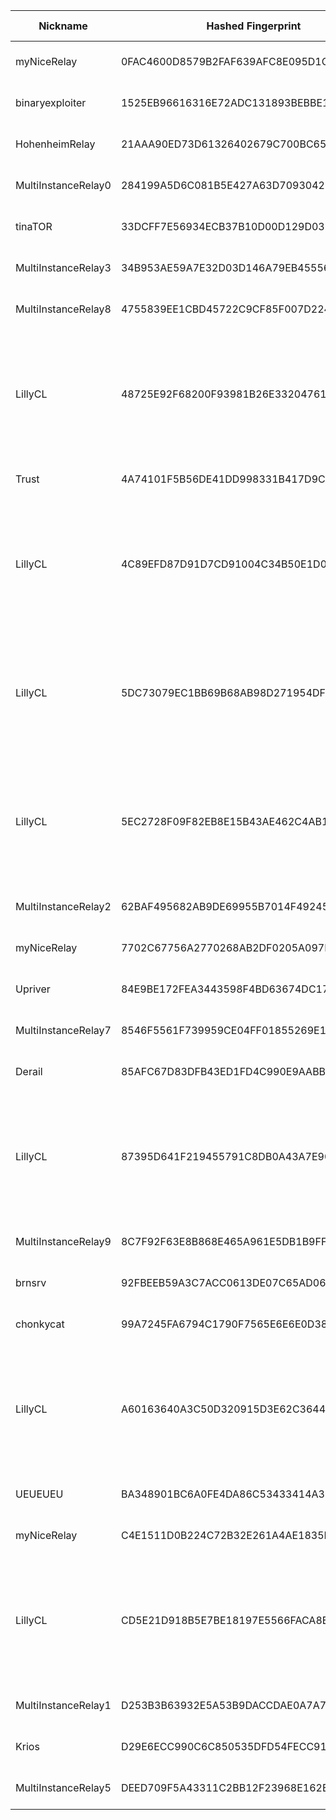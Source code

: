 | Nickname |  Hashed Fingerprint	| Or Addresses | Contact | Running | Flags | Last Seen | First Seen | Last Restarted | Advertised Bandwidth | Platform | Version | Version Status | Recommended Version | Verified hostnames | Exit policy |
|---|---|---|---|---|---|---|---|---|---|---|---|---|---|---|---|
|myNiceRelay | 0FAC4600D8579B2FAF639AFC8E095D1CB85CA13E | ["156.246.18.209:443"] | info@edgenext.com | true | Running, V2Dir, Valid | 2025-10-10 21:00:00 | 2025-10-10 07:00:00 | 2025-10-10 06:47:38 | 0 | Tor 0.4.8.18 on Linux | 0.4.8.18 | recommended | true | N/A | ["reject *:*"]|
|binaryexploiter | 1525EB96616316E72ADC131893BEBBE1FA46F97E | ["16.171.174.85:9001"] | ajithkumara545454@gmail.com | true | Running, V2Dir, Valid | 2025-10-10 21:00:00 | 2025-10-10 12:00:00 | 2025-10-10 17:31:33 | 0 | Tor 0.4.8.18 on Linux | 0.4.8.18 | recommended | true | ["ec2-16-171-174-85.eu-north-1.compute.amazonaws.com"] | ["reject *:*"]|
|HohenheimRelay | 21AAA90ED73D61326402679C700BC65C5D3EEDFD | ["103.49.61.223:9001","[2a0c:9a40:9202:fd7f:e984:a977:54c4:1096]:9001"] | hohenheimp@gmail.com | true | Running, V2Dir, Valid | 2025-10-10 21:00:00 | 2025-10-10 11:00:00 | 2025-10-10 10:49:30 | 0 | Tor 0.4.8.18 on Linux | 0.4.8.18 | recommended | true | N/A | ["reject *:*"]|
|MultiInstanceRelay0 | 284199A5D6C081B5E427A63D70930422A6AD846E | ["95.216.8.226:17000","[2a01:4f9:2a:92b::2]:17000"] | <operator@example.com> | false | Running, V2Dir, Valid | 2025-10-10 13:00:00 | 2025-10-10 13:00:00 | 2025-10-10 12:13:58 | 0 | Tor 0.4.8.10 on Linux | 0.4.8.10 | recommended | true | ["static.226.8.216.95.clients.your-server.de"] | ["reject *:*"]|
|tinaTOR | 33DCFF7E56934ECB37B10D00D129D03145802BEE | ["91.245.255.87:9001"] | jamar1992@protonmail.com | true | Running, Valid | 2025-10-10 21:00:00 | 2025-10-10 21:00:00 | 2025-10-10 20:07:51 | 0 | Tor 0.4.8.17 on Linux | 0.4.8.17 | recommended | true | N/A | ["reject *:*"]|
|MultiInstanceRelay3 | 34B953AE59A7E32D03D146A79EB45556F69947FA | ["95.216.8.226:17003","[2a01:4f9:2a:92b::2]:17003"] | <operator@example.com> | false | Running, V2Dir, Valid | 2025-10-10 13:00:00 | 2025-10-10 13:00:00 | 2025-10-10 12:15:37 | 0 | Tor 0.4.8.10 on Linux | 0.4.8.10 | recommended | true | ["static.226.8.216.95.clients.your-server.de"] | ["reject *:*"]|
|MultiInstanceRelay8 | 4755839EE1CBD45722C9CF85F007D224F8DFE711 | ["95.216.8.226:17008","[2a01:4f9:2a:92b::2]:17008"] | <operator@example.com> | false | Running, V2Dir, Valid | 2025-10-10 13:00:00 | 2025-10-10 13:00:00 | 2025-10-10 12:18:21 | 0 | Tor 0.4.8.10 on Linux | 0.4.8.10 | recommended | true | ["static.226.8.216.95.clients.your-server.de"] | ["reject *:*"]|
|LillyCL | 48725E92F68200F93981B26E33204761B72EA267 | ["152.53.210.165:9007","[2a0a:4cc0:2000:cd4c::12]:9007"] | nashepro [at] proton [dot] me | true | Exit, Running, V2Dir, Valid | 2025-10-10 21:00:00 | 2025-10-10 19:00:00 | 2025-10-10 20:36:54 | 0 | Tor 0.4.8.18 on Linux | 0.4.8.18 | recommended | true | ["us.okade.pro"] | ["reject 0.0.0.0/8:*","reject 169.254.0.0/16:*","reject 127.0.0.0/8:*","reject 192.168.0.0/16:*","reject 10.0.0.0/8:*","reject 172.16.0.0/12:*","reject 152.53.210.165:*","accept *:80","accept *:443","accept *:53","reject *:*"]|
|Trust | 4A74101F5B56DE41DD998331B417D9C625F9E9A4 | ["158.69.195.237:9001","[2607:5300:205:200::70d3]:9001"] | N/A | true | Running, V2Dir, Valid | 2025-10-10 21:00:00 | 2025-10-10 00:00:00 | 2025-10-09 23:31:22 | 0 | Tor 0.4.8.16 on Linux | 0.4.8.16 | recommended | true | ["vps-7f62f432.vps.ovh.ca"] | ["reject *:*"]|
|LillyCL | 4C89EFD87D91D7CD91004C34B50E1D06085A80F0 | ["152.53.210.165:9008","[2a0a:4cc0:2000:cd4c::12]:9008"] | nashepro [at] proton [dot] me | true | Exit, Running, V2Dir, Valid | 2025-10-10 21:00:00 | 2025-10-10 19:00:00 | 2025-10-10 20:36:56 | 0 | Tor 0.4.8.18 on Linux | 0.4.8.18 | recommended | true | ["us.okade.pro"] | ["reject 0.0.0.0/8:*","reject 169.254.0.0/16:*","reject 127.0.0.0/8:*","reject 192.168.0.0/16:*","reject 10.0.0.0/8:*","reject 172.16.0.0/12:*","reject 152.53.210.165:*","accept *:80","accept *:443","accept *:53","reject *:*"]|
|LillyCL | 5DC73079EC1BB69B68AB98D271954DF547A5D303 | ["152.53.210.165:9004","[2a0a:4cc0:2000:cd4c::12]:9004"] | nashepro [at] proton [dot] me | true | Exit, Running, V2Dir, Valid | 2025-10-10 21:00:00 | 2025-10-10 19:00:00 | 2025-10-10 20:36:53 | 0 | Tor 0.4.8.18 on Linux | 0.4.8.18 | recommended | true | ["us.okade.pro"] | ["reject 0.0.0.0/8:*","reject 169.254.0.0/16:*","reject 127.0.0.0/8:*","reject 192.168.0.0/16:*","reject 10.0.0.0/8:*","reject 172.16.0.0/12:*","reject 152.53.210.165:*","accept *:80","accept *:443","accept *:53","reject *:*"]|
|LillyCL | 5EC2728F09F82EB8E15B43AE462C4AB12D9AF933 | ["152.53.210.165:9003","[2a0a:4cc0:2000:cd4c::12]:9003"] | nashepro [at] proton [dot] me | true | Exit, Running, V2Dir, Valid | 2025-10-10 21:00:00 | 2025-10-10 19:00:00 | 2025-10-10 20:36:55 | 0 | Tor 0.4.8.18 on Linux | 0.4.8.18 | recommended | true | ["us.okade.pro"] | ["reject 0.0.0.0/8:*","reject 169.254.0.0/16:*","reject 127.0.0.0/8:*","reject 192.168.0.0/16:*","reject 10.0.0.0/8:*","reject 172.16.0.0/12:*","reject 152.53.210.165:*","accept *:80","accept *:443","accept *:53","reject *:*"]|
|MultiInstanceRelay2 | 62BAF495682AB9DE69955B7014F49245844C6C40 | ["95.216.8.226:17002","[2a01:4f9:2a:92b::2]:17002"] | <operator@example.com> | false | Running, V2Dir, Valid | 2025-10-10 13:00:00 | 2025-10-10 13:00:00 | 2025-10-10 12:15:04 | 0 | Tor 0.4.8.10 on Linux | 0.4.8.10 | recommended | true | ["static.226.8.216.95.clients.your-server.de"] | ["reject *:*"]|
|myNiceRelay | 7702C67756A2770268AB2DF0205A097E7E8F52CD | ["82.27.178.36:443"] | info@edgenext.com | true | Running, V2Dir, Valid | 2025-10-10 21:00:00 | 2025-10-10 08:00:00 | 2025-10-10 06:54:30 | 0 | Tor 0.4.8.18 on Linux | 0.4.8.18 | recommended | true | N/A | ["reject *:*"]|
|Upriver | 84E9BE172FEA3443598F4BD63674DC17494C790A | ["91.98.24.159:443","[2a01:4f8:c2c:f1a7::1]:443"] | Upriver@proton.me | true | Running, V2Dir, Valid | 2025-10-10 21:00:00 | 2025-10-10 14:00:00 | 2025-10-10 13:38:00 | 0 | Tor 0.4.8.18 on Linux | 0.4.8.18 | recommended | true | ["static.159.24.98.91.clients.your-server.de"] | ["reject *:*"]|
|MultiInstanceRelay7 | 8546F5561F739959CE04FF01855269E1E4D01593 | ["95.216.8.226:17007","[2a01:4f9:2a:92b::2]:17007"] | <operator@example.com> | false | Running, V2Dir, Valid | 2025-10-10 13:00:00 | 2025-10-10 13:00:00 | 2025-10-10 12:17:48 | 0 | Tor 0.4.8.10 on Linux | 0.4.8.10 | recommended | true | ["static.226.8.216.95.clients.your-server.de"] | ["reject *:*"]|
|Derail | 85AFC67D83DFB43ED1FD4C990E9AABB8BD8A0C68 | ["91.98.80.241:443","[2a01:4f8:c013:bf5::1]:443"] | Derail@proton.me | true | Running, V2Dir, Valid | 2025-10-10 21:00:00 | 2025-10-10 14:00:00 | 2025-10-10 13:22:42 | 0 | Tor 0.4.8.18 on Linux | 0.4.8.18 | recommended | true | ["static.241.80.98.91.clients.your-server.de"] | ["reject *:*"]|
|LillyCL | 87395D641F219455791C8DB0A43A7E90735D8AD3 | ["152.53.210.165:9002","[2a0a:4cc0:2000:cd4c::12]:9002"] | nashepro [at] proton [dot] me | true | Exit, Running, V2Dir, Valid | 2025-10-10 21:00:00 | 2025-10-10 19:00:00 | 2025-10-10 20:36:56 | 0 | Tor 0.4.8.18 on Linux | 0.4.8.18 | recommended | true | ["us.okade.pro"] | ["reject 0.0.0.0/8:*","reject 169.254.0.0/16:*","reject 127.0.0.0/8:*","reject 192.168.0.0/16:*","reject 10.0.0.0/8:*","reject 172.16.0.0/12:*","reject 152.53.210.165:*","accept *:80","accept *:443","accept *:53","reject *:*"]|
|MultiInstanceRelay9 | 8C7F92F63E8B868E465A961E5DB1B9FF313001D4 | ["95.216.8.226:17009","[2a01:4f9:2a:92b::2]:17009"] | <operator@example.com> | false | Running, V2Dir, Valid | 2025-10-10 13:00:00 | 2025-10-10 13:00:00 | 2025-10-10 12:18:54 | 0 | Tor 0.4.8.10 on Linux | 0.4.8.10 | recommended | true | ["static.226.8.216.95.clients.your-server.de"] | ["reject *:*"]|
|brnsrv | 92FBEEB59A3C7ACC0613DE07C65AD0632BD5B5BB | ["90.64.135.12:9001"] | N/A | true | Running, V2Dir, Valid | 2025-10-10 21:00:00 | 2025-10-10 12:00:00 | 2025-10-10 11:18:36 | 0 | Tor 0.4.8.19 on Linux | 0.4.8.19 | recommended | true | N/A | ["reject *:*"]|
|chonkycat | 99A7245FA6794C1790F7565E6E6E0D389AFB58DA | ["108.252.248.105:9001","[2600:1700:480:b850::45]:9001"] | Nicholas Weaver <nweaver@icsi.berkeley.edu> | true | Running, V2Dir, Valid | 2025-10-10 21:00:00 | 2025-10-10 02:00:00 | 2025-10-10 17:53:22 | 0 | Tor 0.4.8.18 on Linux | 0.4.8.18 | recommended | true | ["108-252-248-105.lightspeed.sntcca.sbcglobal.net"] | ["reject *:*"]|
|LillyCL | A60163640A3C50D320915D3E62C3644D14639EC5 | ["152.53.210.165:9006","[2a0a:4cc0:2000:cd4c::12]:9006"] | nashepro [at] proton [dot] me | true | Exit, Running, V2Dir, Valid | 2025-10-10 21:00:00 | 2025-10-10 19:00:00 | 2025-10-10 20:36:54 | 0 | Tor 0.4.8.18 on Linux | 0.4.8.18 | recommended | true | ["us.okade.pro"] | ["reject 0.0.0.0/8:*","reject 169.254.0.0/16:*","reject 127.0.0.0/8:*","reject 192.168.0.0/16:*","reject 10.0.0.0/8:*","reject 172.16.0.0/12:*","reject 152.53.210.165:*","accept *:80","accept *:443","accept *:53","reject *:*"]|
|UEUEUEU | BA348901BC6A0FE4DA86C53433414A3124934FCF | ["65.50.203.5:9001"] | N/A | true | Running, V2Dir, Valid | 2025-10-10 21:00:00 | 2025-10-10 19:00:00 | 2025-10-10 18:25:09 | 175104 | Tor 0.4.8.16 on Linux | 0.4.8.16 | recommended | true | ["slothtown.com"] | ["reject *:*"]|
|myNiceRelay | C4E1511D0B224C72B32E261A4AE1835D57B01FFF | ["83.254.129.34:443"] | tor-relay-1337@proton.me | true | Running, V2Dir, Valid | 2025-10-10 21:00:00 | 2025-10-10 19:00:00 | 2025-10-10 19:56:51 | 0 | Tor 0.4.8.18 on Linux | 0.4.8.18 | recommended | true | ["c83-254-129-34.bredband.tele2.se"] | ["reject *:*"]|
|LillyCL | CD5E21D918B5E7BE18197E5566FACA8BC4D3C3E1 | ["152.53.210.165:9005","[2a0a:4cc0:2000:cd4c::12]:9005"] | nashepro [at] proton [dot] me | true | Exit, Running, V2Dir, Valid | 2025-10-10 21:00:00 | 2025-10-10 19:00:00 | 2025-10-10 20:36:54 | 0 | Tor 0.4.8.18 on Linux | 0.4.8.18 | recommended | true | ["us.okade.pro"] | ["reject 0.0.0.0/8:*","reject 169.254.0.0/16:*","reject 127.0.0.0/8:*","reject 192.168.0.0/16:*","reject 10.0.0.0/8:*","reject 172.16.0.0/12:*","reject 152.53.210.165:*","accept *:80","accept *:443","accept *:53","reject *:*"]|
|MultiInstanceRelay1 | D253B3B63932E5A53B9DACCDAE0A7A7A2D925003 | ["95.216.8.226:17001","[2a01:4f9:2a:92b::2]:17001"] | <operator@example.com> | false | Running, V2Dir, Valid | 2025-10-10 13:00:00 | 2025-10-10 13:00:00 | 2025-10-10 12:14:31 | 0 | Tor 0.4.8.10 on Linux | 0.4.8.10 | recommended | true | ["static.226.8.216.95.clients.your-server.de"] | ["reject *:*"]|
|Krios | D29E6ECC990C6C850535DFD54FECC9149783B63F | ["78.154.187.69:443","[2001:470:71:40e::2]:443"] | Krios <kriosdezer@gmail.com> | true | Running, V2Dir, Valid | 2025-10-10 21:00:00 | 2025-10-10 04:00:00 | 2025-10-10 03:46:14 | 0 | Tor 0.4.8.18 on Linux | 0.4.8.18 | recommended | true | N/A | ["reject *:*"]|
|MultiInstanceRelay5 | DEED709F5A43311C2BB12F23968E162B7FF3F556 | ["95.216.8.226:17005","[2a01:4f9:2a:92b::2]:17005"] | <operator@example.com> | false | Running, V2Dir, Valid | 2025-10-10 13:00:00 | 2025-10-10 13:00:00 | 2025-10-10 12:16:42 | 0 | Tor 0.4.8.10 on Linux | 0.4.8.10 | recommended | true | ["static.226.8.216.95.clients.your-server.de"] | ["reject *:*"]|
